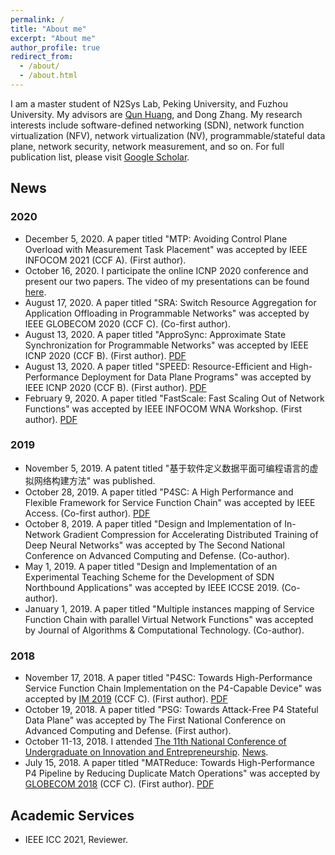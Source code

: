 ```yaml
---
permalink: /
title: "About me"
excerpt: "About me"
author_profile: true
redirect_from: 
  - /about/
  - /about.html
---
```


I am a master student of N2Sys Lab, Peking University, and Fuzhou University. 
My advisors are [Qun Huang](http://huangqundl.github.io/), and Dong Zhang.
My research interests include software-defined networking (SDN), network function virtualization (NFV), network virtualization (NV), programmable/stateful data plane, network security, network measurement, and so on.
For full publication list, please visit [Google Scholar](https://scholar.google.com/citations?hl=zh-CN&view_op=list_works&gmla=AJsN-F7mwLtmmveYgPqnvrwz0vssxbPuaRvXt4Mf-xzX8cFlpSDM23Xykt_WeXsYvXQGtMHY9PFcAPlUu53BkheHRCIIgtwHl7V3es07fWh74i_JO4HoVo0&user=ZMdsjDUAAAAJ).

## News

### 2020

- December 5, 2020. A paper titled "MTP: Avoiding Control Plane Overload with Measurement Task Placement" was accepted by IEEE INFOCOM 2021 (CCF A). (First author). 
- October 16, 2020. I participate the online ICNP 2020 conference and present our two papers. The video of my presentations can be found [here](https://youtu.be/iw647L1rv8I).
- August 17, 2020. A paper titled "SRA: Switch Resource Aggregation for Application Offloading in Programmable Networks" was accepted by IEEE GLOBECOM 2020 (CCF C). (Co-first author).
- August 13, 2020. A paper titled "ApproSync: Approximate State Synchronization for Programmable Networks" was accepted by IEEE ICNP 2020 (CCF B). (First author). [PDF](https://icnp20.cs.ucr.edu/proceedings/main/ApproSync.pdf)
- August 13, 2020. A paper titled "SPEED: Resource-Efficient and High-Performance Deployment for Data Plane Programs" was accepted by IEEE ICNP 2020 (CCF B). (First author). [PDF](https://icnp20.cs.ucr.edu/proceedings/main/SPEED.pdf)
- February 9, 2020. A paper titled "FastScale: Fast Scaling Out of Network Functions" was accepted by IEEE INFOCOM WNA Workshop. (First author). [PDF](https://ieeexplore.ieee.org/document/9162751/)

### 2019

- November 5, 2019. A patent titled "基于软件定义数据平面可编程语言的虚拟网络构建方法" was published.
- October 28, 2019. A paper titled "P4SC: A High Performance and Flexible Framework for Service Function Chain" was accepted by IEEE Access. (Co-first author). [PDF](https://ieeexplore.ieee.org/abstract/document/8887155)
- October 8, 2019. A paper titled "Design and Implementation of In-Network Gradient Compression for Accelerating Distributed Training of Deep Neural Networks" was accepted by The Second National Conference on Advanced Computing and Defense. (Co-author).
- May 1, 2019. A paper titled "Design and Implementation of an Experimental Teaching Scheme for the Development of SDN Northbound Applications" was accepted by IEEE ICCSE 2019. (Co-author).
- January 1, 2019. A paper titled "Multiple instances mapping of Service Function Chain with parallel Virtual Network Functions" was accepted by Journal of Algorithms & Computational Technology. (Co-author).

### 2018

- November 17, 2018. A paper titled "P4SC: Towards High-Performance Service Function Chain Implementation on the P4-Capable Device" was accepted by [IM 2019](http://im2019.ieee-im.org) (CCF C). (First author). [PDF](https://ieeexplore.ieee.org/document/8717843)
- October 19, 2018. A paper titled "PSG: Towards Attack-Free P4 Stateful Data Plane" was accepted by The First National Conference on Advanced Computing and Defense. (First author).
- October 11-13, 2018. I attended [The 11th National Conference of Undergraduate on Innovation and Entrepreneurship](http://gjcxcy.bjtu.edu.cn/Index.aspx). [News](http://news.fzu.edu.cn/html/fdyw/2018/10/16/677c41ee-b257-4131-a49b-56815515fb2f.html).
- July 15, 2018. A paper titled "MATReduce: Towards High-Performance P4 Pipeline by Reducing Duplicate Match Operations" was accepted by [GLOBECOM 2018](http://globecom2018.ieee-globecom.org/) (CCF C). (First author). [PDF](https://ieeexplore.ieee.org/document/8647320)

## Academic Services

- IEEE ICC 2021, Reviewer.

